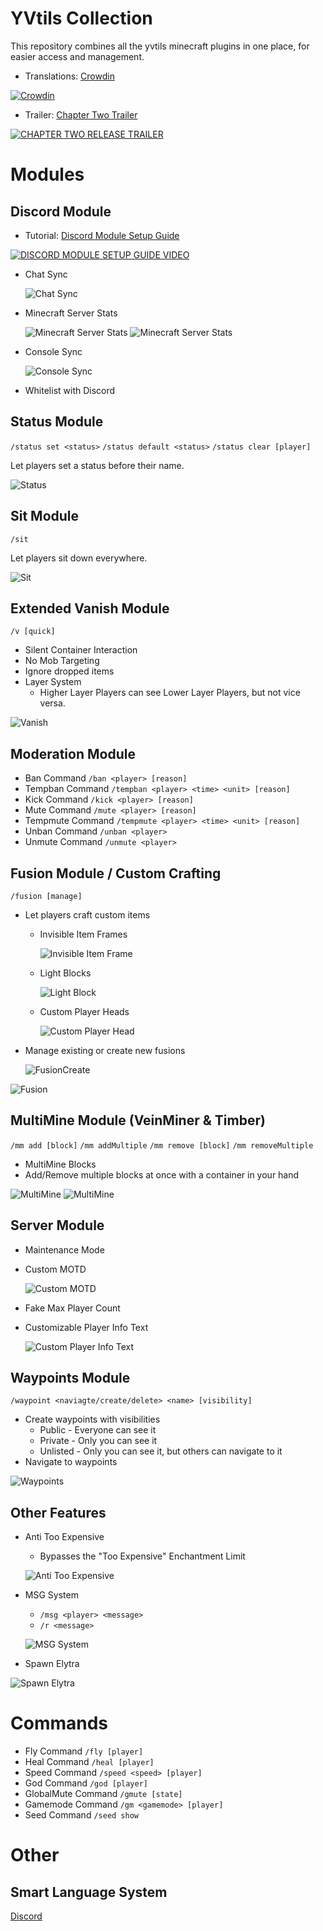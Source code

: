 # YVtils Collection

This repository combines all the yvtils minecraft plugins in one place, for easier access and management.

- Translations: [Crowdin](https://crowdin.com/project/yvtils-collection)

[![Crowdin](https://badges.crowdin.net/yvtils-collection/localized.svg)](https://crowdin.com)

- Trailer: [Chapter Two Trailer](https://youtu.be/gQi54Pd_SWE)

[![CHAPTER TWO RELEASE TRAILER](https://img.youtube.com/vi/gQi54Pd_SWE/0.jpg)](https://youtu.be/gQi54Pd_SWE)

# Modules

## Discord Module

- Tutorial: [Discord Module Setup Guide](https://youtu.be/YQiYSjEcdMk)

[![DISCORD MODULE SETUP GUIDE VIDEO](https://img.youtube.com/vi/YQiYSjEcdMk/0.jpg)](https://youtu.be/YQiYSjEcdMk)

- Chat Sync

  ![Chat Sync](./readme-assets/Discord_ChatSync.png)
- Minecraft Server Stats

  ![Minecraft Server Stats](./readme-assets/Discord_DescStats.png)
  ![Minecraft Server Stats](./readme-assets/Discord_ChannelStats.png)
- Console Sync

  ![Console Sync](./readme-assets/Discord_ConsoleSync.png)
- Whitelist with Discord

## Status Module

`/status set <status>`
`/status default <status>`
`/status clear [player]`

Let players set a status before their name.

![Status](./readme-assets/Status.png)

## Sit Module

`/sit`

Let players sit down everywhere.

![Sit](./readme-assets/Sit.png)

## Extended Vanish Module

`/v [quick]`

- Silent Container Interaction
- No Mob Targeting
- Ignore dropped items
- Layer System
    - Higher Layer Players can see Lower Layer Players, but not vice versa.

![Vanish](./readme-assets/Vanish.png)

## Moderation Module

- Ban Command `/ban <player> [reason]`
- Tempban Command `/tempban <player> <time> <unit> [reason]`
- Kick Command `/kick <player> [reason]`
- Mute Command `/mute <player> [reason]`
- Tempmute Command `/tempmute <player> <time> <unit> [reason]`
- Unban Command `/unban <player>`
- Unmute Command `/unmute <player>`

## Fusion Module / Custom Crafting

`/fusion [manage]`

- Let players craft custom items
    - Invisible Item Frames

      ![Invisible Item Frame](./readme-assets/Fusion_INVISFRAME.png)

    - Light Blocks

      ![Light Block](./readme-assets/Fusion_LIGHTBLOCK.png)

    - Custom Player Heads

      ![Custom Player Head](./readme-assets/Fusion_CUSTOMHEAD.png)

- Manage existing or create new fusions

  ![FusionCreate](./readme-assets/Fusion_Create.png)

![Fusion](./readme-assets/FusionInv.png)

## MultiMine Module (VeinMiner & Timber)

`/mm add [block]`
`/mm addMultiple`
`/mm remove [block]`
`/mm removeMultiple`

- MultiMine Blocks
- Add/Remove multiple blocks at once with a container in your hand

![MultiMine](./readme-assets/MultiMine.gif)
![MultiMine](./readme-assets/MultiMine2.gif)

## Server Module

- Maintenance Mode
- Custom MOTD

  ![Custom MOTD](./readme-assets/ServerList.png)
- Fake Max Player Count
- Customizable Player Info Text

  ![Custom Player Info Text](./readme-assets/ServerInfo.png)

## Waypoints Module

`/waypoint <naviagte/create/delete> <name> [visibility]`

- Create waypoints with visibilities
    - Public - Everyone can see it
    - Private - Only you can see it
    - Unlisted - Only you can see it, but others can navigate to it
- Navigate to waypoints

![Waypoints](./readme-assets/Waypoint.png)

## Other Features

- Anti Too Expensive
    - Bypasses the "Too Expensive" Enchantment Limit

  ![Anti Too Expensive](./readme-assets/AntiTooExpensive.png)

- MSG System
    - `/msg <player> <message>`
    - `/r <message>`

  ![MSG System](./readme-assets/MSG.png)

- Spawn Elytra

![Spawn Elytra](./readme-assets/SpawnElytra.png)

# Commands
- Fly Command `/fly [player]`
- Heal Command `/heal [player]`
- Speed Command `/speed <speed> [player]`
- God Command `/god [player]`
- GlobalMute Command `/gmute [state]`
- Gamemode Command `/gm <gamemode> [player]`
- Seed Command `/seed show`

# Other

## Smart Language System

[Discord](https://discord.gg/qHpMsduU7p)